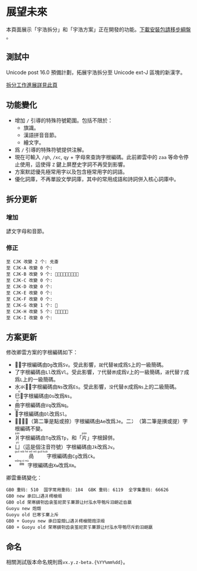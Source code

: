 <!-- do not translate -->
# 展望未來

本頁面展示「宇浩拆分」和「宇浩方案」正在開發的功能。[下載安裝包請移步綱盤](http://zhuyuhao.ysepan.com/) 。

## 測試中

Unicode post 16.0 預備計劃，拓展宇浩拆分至 Unicode ext-J 區塊的新漢字。

[拆分工作進展詳見此頁](https://github.com/forFudan/ids/blob/main/ids.txt)

## 功能變化

- 增加 `/` 引導的特殊符號範圍。包括不限於：
  - 旗識。
  - 漢語拼音音節。
  - 繪文字。
- 爲 `/` 引導的特殊符號提供注解。
- 現在可輸入 `/gh`, `/xc`, `qy` + 字母來查詢字根編碼。此前卿雲中的 `zaa` 等命令停止使用，這使得 `Z` 鍵上屏歷史字詞不再受到影響。
- 方案默認優先極常用字以及包含極常用字的詞語。
- 優化詞庫，不再單設文學詞庫，其中的常用成語和詩詞併入核心詞庫中。

## 拆分更新

### 增加

諺文字母和音節。

### 修正

```
至 CJK 改變 2 个: 兂齑   
至 CJK-A 改變 0 个:    
至 CJK-B 改變 9 个: 𠕢𡆪𡔥𡯔𢛭𣓟𥜭𩨧𪓴   
至 CJK-C 改變 0 个:    
至 CJK-D 改變 0 个:    
至 CJK-E 改變 0 个:    
至 CJK-F 改變 0 个:    
至 CJK-G 改變 1 个: 𱀲   
至 CJK-H 改變 5 个: 𱞜𱟞𱨾𱹌𱻀   
至 CJK-I 改變 0 个:    
```

## 方案更新

修改卿雲方案的字根編碼如下：

- <span class="yuniversus"></span>字根編碼由`Dg`改爲`Sv`。受此影響，`就`代替`被`成爲`S`上的一級簡碼。
- <span class="yuniversus">了</span>字根編碼由`Ll`改爲`Vl`。受此影響，`了`代替`原`成爲`V`上的一級簡碼，`道`代替`了`成爲`L`上的一級簡碼。
- <span class="yuniversus">水氺</span>字根編碼由`Ns`改爲`Es`。受此影響，`没`代替`水`成爲`Ns`上的二級簡碼。
- <span class="yuniversus"><ruby>巳<rt>sì</rt></ruby></span>字根編碼由`Os`改爲`Ns`。
- <span class="yuniversus"><ruby>曲<rt>sì</rt></ruby></span>字根編碼由`Vq`改爲`Nq`。
- <span class="yuniversus"><ruby><rt>luò</rt></ruby></span>字根編碼由`Dl`改爲`Sl`。
- <span class="yuniversus"></span>（第二筆是點或捺）字根編碼由`Ae`改爲`Je`。<span class="yuniversus">二冫</span>（第二筆是撗或提）字根編碼不變。
- <ruby>爿<rt>pán</rt></ruby>字根編碼由`Tq`改爲`Tp`，和「<ruby>片<rt>piàn</rt></ruby>」字根歸併。
- <ruby>ㄩ<rt>yū</rt></ruby>（這是個注音符號）字根編碼由`Jk`改爲`Jv`。
- <ruby>咼<rt>guō wāi hé wǒ wō guǎ kuāi</rt></ruby>字根編碼由`Cg`改爲`Ck`。
- <ruby>罒<rt>wǎng sì mù</rt></ruby>字根編碼由`Xw`改爲`Xm`。

卿雲重碼變化：
```
GB0 重码: 510  国字常用重码: 184  GBK 重码: 6119  全字集重码: 66626
GB0 new 承曰凵遇爿樗榱缎
GB0 old 荣寒龋刳齿衾茧祀荬孓寨灏让纣泓水导匏斥汨龅近沓蠃
Guoyu new 炮燬
Guoyu old 巳寒孓寨上斥
GB0 + Guoyu new 承曰跫燬凵遇爿樗榱間炮涼缎
GB0 + Guoyu old 荣寒龋刳齿衾茧祀荬孓寨灏让纣泓水导匏尽斥鈞汨龅蠃
```

## 命名

相關測試版本命名規則爲`vx.y.z-beta.{%YY%mm%dd}`。
